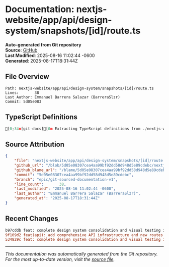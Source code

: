 # Documentation: nextjs-website/app/api/design-system/snapshots/[id]/route.ts

**Auto-generated from Git repository**  
**Source**: [GitHub](/blob/5d05e08307cea4aa99bf92dd58d948d5e89cdebc/nextjs-website/app/api/design-system/snapshots/[id]/route.ts)  
**Last Modified**: 2025-08-16 11:02:44 -0600  
**Generated**: 2025-08-17T18:31:44Z

## File Overview

```
Path: nextjs-website/app/api/design-system/snapshots/[id]/route.ts
Lines:       38
Last Author: Emmanuel Barrera Salazar (BarreraSlzr)
Commit: 5d05e083
```

## TypeScript Definitions

```typescript
[0;34m[git-docs][0m Extracting TypeScript definitions from ./nextjs-website/app/api/design-system/snapshots/[id]/route.ts
```

## Source Attribution

```json
{
    "file": "nextjs-website/app/api/design-system/snapshots/[id]/route.ts",
    "github_url": "/blob/5d05e08307cea4aa99bf92dd58d948d5e89cdebc/nextjs-website/app/api/design-system/snapshots/[id]/route.ts",
    "github_blame_url": "/blame/5d05e08307cea4aa99bf92dd58d948d5e89cdebc/nextjs-website/app/api/design-system/snapshots/[id]/route.ts",
    "commit": "5d05e08307cea4aa99bf92dd58d948d5e89cdebc",
    "branch": "epic/git-sourced-documentation-v1",
    "line_count":       38,
    "last_modified": "2025-08-16 11:02:44 -0600",
    "last_author": "Emmanuel Barrera Salazar (BarreraSlzr)",
    "generated_at": "2025-08-17T18:31:44Z"
}
```

## Recent Changes

```diff
b97cddb feat: complete design system consolidation and visual testing infrastructure
9f109d2 feat(api): add comprehensive API infrastructure and new routes
534829c feat: complete design system consolidation and visual testing infrastructure
```

---
*This documentation was automatically generated from the Git repository. 
For the most up-to-date version, visit the [source file](/blob/5d05e08307cea4aa99bf92dd58d948d5e89cdebc/nextjs-website/app/api/design-system/snapshots/[id]/route.ts).*
